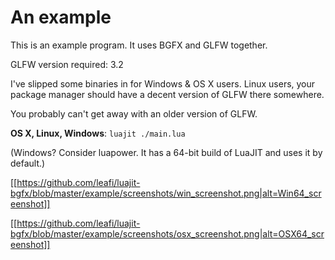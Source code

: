 # An example

This is an example program. It uses BGFX and GLFW together.

GLFW version required: 3.2

I've slipped some binaries in for Windows & OS X users. Linux users,
your package manager should have a decent version of GLFW there somewhere.

You probably can't get away with an older version of GLFW.

**OS X, Linux, Windows**: `luajit ./main.lua`

(Windows? Consider luapower. It has a 64-bit build of LuaJIT and uses it by default.)

[[https://github.com/leafi/luajit-bgfx/blob/master/example/screenshots/win_screenshot.png|alt=Win64_screenshot]]

[[https://github.com/leafi/luajit-bgfx/blob/master/example/screenshots/osx_screenshot.png|alt=OSX64_screenshot]]
